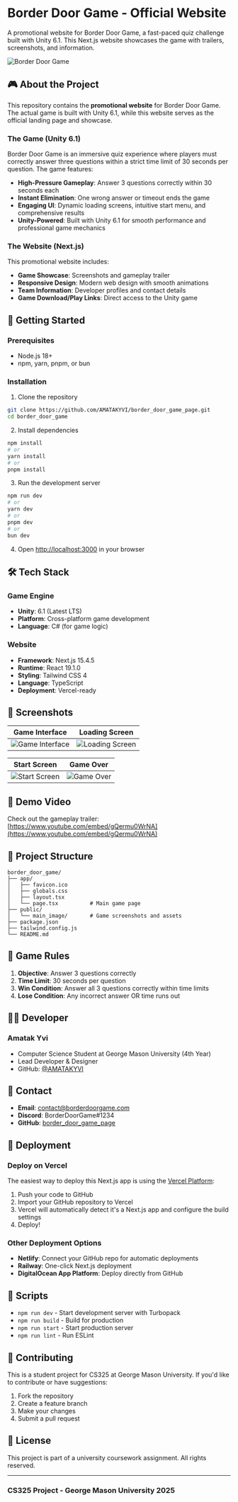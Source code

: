 # Border Door Game - Official Website

A promotional website for Border Door Game, a fast-paced quiz challenge built with Unity 6.1. This Next.js website showcases the game with trailers, screenshots, and information.

![Border Door Game](public/main_image/first%20screen%20game.png)

## 🎮 About the Project

This repository contains the **promotional website** for Border Door Game. The actual game is built with Unity 6.1, while this website serves as the official landing page and showcase.

### The Game (Unity 6.1)

Border Door Game is an immersive quiz experience where players must correctly answer three questions within a strict time limit of 30 seconds per question. The game features:

- **High-Pressure Gameplay**: Answer 3 questions correctly within 30 seconds each
- **Instant Elimination**: One wrong answer or timeout ends the game
- **Engaging UI**: Dynamic loading screens, intuitive start menu, and comprehensive results
- **Unity-Powered**: Built with Unity 6.1 for smooth performance and professional game mechanics

### The Website (Next.js)

This promotional website includes:

- **Game Showcase**: Screenshots and gameplay trailer
- **Responsive Design**: Modern web design with smooth animations
- **Team Information**: Developer profiles and contact details
- **Game Download/Play Links**: Direct access to the Unity game

## 🚀 Getting Started

### Prerequisites

- Node.js 18+
- npm, yarn, pnpm, or bun

### Installation

1. Clone the repository

```bash
git clone https://github.com/AMATAKYVI/border_door_game_page.git
cd border_door_game
```

2. Install dependencies

```bash
npm install
# or
yarn install
# or
pnpm install
```

3. Run the development server

```bash
npm run dev
# or
yarn dev
# or
pnpm dev
# or
bun dev
```

4. Open [http://localhost:3000](http://localhost:3000) in your browser

## 🛠️ Tech Stack

### Game Engine

- **Unity**: 6.1 (Latest LTS)
- **Platform**: Cross-platform game development
- **Language**: C# (for game logic)

### Website

- **Framework**: Next.js 15.4.5
- **Runtime**: React 19.1.0
- **Styling**: Tailwind CSS 4
- **Language**: TypeScript
- **Deployment**: Vercel-ready

## 📸 Screenshots

| Game Interface                                                 | Loading Screen                                            |
| -------------------------------------------------------------- | --------------------------------------------------------- |
| ![Game Interface](public/main_image/first%20screen%20game.png) | ![Loading Screen](public/main_image/loading%20screen.png) |

| Start Screen                                                 | Game Over                                                |
| ------------------------------------------------------------ | -------------------------------------------------------- |
| ![Start Screen](public/main_image/game%20start%20screen.png) | ![Game Over](public/main_image/game%20over%20screen.png) |

## 🎥 Demo Video

Check out the gameplay trailer: [https://www.youtube.com/embed/gQermu0WrNA](https://www.youtube.com/embed/gQermu0WrNA)

## 📁 Project Structure

```text
border_door_game/
├── app/
│   ├── favicon.ico
│   ├── globals.css
│   ├── layout.tsx
│   └── page.tsx          # Main game page
├── public/
│   └── main_image/       # Game screenshots and assets
├── package.json
├── tailwind.config.js
└── README.md
```

## 🎯 Game Rules

1. **Objective**: Answer 3 questions correctly
2. **Time Limit**: 30 seconds per question
3. **Win Condition**: Answer all 3 questions correctly within time limits
4. **Lose Condition**: Any incorrect answer OR time runs out

## 👨‍💻 Developer

### Amatak Yvi

- Computer Science Student at George Mason University (4th Year)
- Lead Developer & Designer
- GitHub: [@AMATAKYVI](https://github.com/AMATAKYVI)

## 📧 Contact

- **Email**: <contact@borderdoorgame.com>
- **Discord**: BorderDoorGame#1234
- **GitHub**: [border_door_game_page](https://github.com/AMATAKYVI/border_door_game_page)

## 🚀 Deployment

### Deploy on Vercel

The easiest way to deploy this Next.js app is using the [Vercel Platform](https://vercel.com/new?utm_medium=default-template&filter=next.js&utm_source=create-next-app&utm_campaign=create-next-app-readme):

1. Push your code to GitHub
2. Import your GitHub repository to Vercel
3. Vercel will automatically detect it's a Next.js app and configure the build settings
4. Deploy!

### Other Deployment Options

- **Netlify**: Connect your GitHub repo for automatic deployments
- **Railway**: One-click Next.js deployment
- **DigitalOcean App Platform**: Deploy directly from GitHub

## 📜 Scripts

- `npm run dev` - Start development server with Turbopack
- `npm run build` - Build for production
- `npm run start` - Start production server
- `npm run lint` - Run ESLint

## 🤝 Contributing

This is a student project for CS325 at George Mason University. If you'd like to contribute or have suggestions:

1. Fork the repository
2. Create a feature branch
3. Make your changes
4. Submit a pull request

## 📄 License

This project is part of a university coursework assignment. All rights reserved.

---

### CS325 Project - George Mason University 2025
